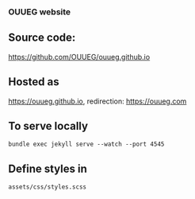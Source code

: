 ### OUUEG website
## Source code:
https://github.com/OUUEG/ouueg.github.io

## Hosted as
https://ouueg.github.io, redirection: https://ouueg.com

## To serve locally
```
bundle exec jekyll serve --watch --port 4545
```

## Define styles in
```
assets/css/styles.scss
```
